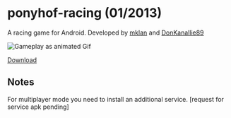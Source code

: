 # ponyhof-racing (01/2013)

A racing game for Android. Developed by [mklan](https://github.com/mklan) and [DonKanallie89](https://github.com/DonKanallie89)

![Gameplay as animated Gif](https://github.com/mklan/ponyhof-racing/blob/master/gameplay.gif)

[Download](https://github.com/mklan/ponyhof-racing/releases)

## Notes

For multiplayer mode you need to install an additional service. [request for service apk pending]

